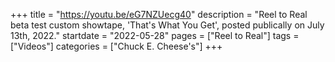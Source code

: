 +++
title = "https://youtu.be/eG7NZUecg40"
description = "Reel to Real beta test custom showtape, 'That's What You Get', posted publically on July 13th, 2022."
startdate = "2022-05-28"
pages = ["Reel to Real"]
tags = ["Videos"]
categories = ["Chuck E. Cheese's"]
+++
